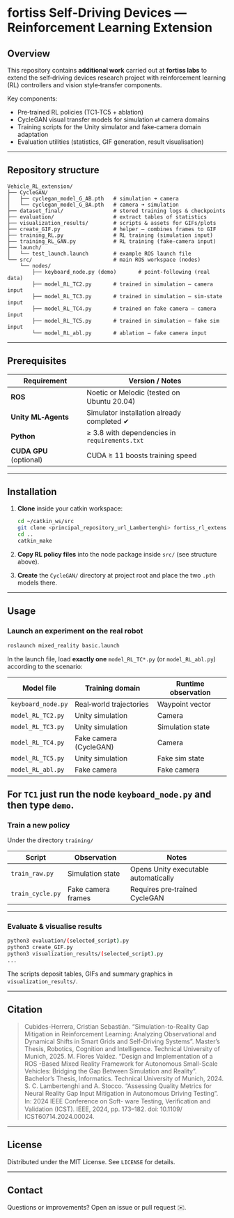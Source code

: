 # fortiss Self‑Driving Devices — Reinforcement Learning Extension

## Overview

This repository contains **additional work** carried out at **fortiss labs** to extend the self‑driving devices research project with reinforcement learning (RL) controllers and vision style‑transfer components.

Key components:

* Pre‑trained RL policies (TC1‑TC5 + ablation)
* CycleGAN visual transfer models for simulation ⇄ camera domains
* Training scripts for the Unity simulator and fake‑camera domain adaptation
* Evaluation utilities (statistics, GIF generation, result visualisation)

---

## Repository structure

```text
Vehicle_RL_extension/
├── CycleGAN/
│   ├── cyclegan_model_G_AB.pth   # simulation ➜ camera
│   └── cyclegan_model_G_BA.pth   # camera ➜ simulation
├── dataset_final/                # stored training logs & checkpoints
├── evaluation/                   # extract tables of statistics
├── visualization_results/        # scripts & assets for GIFs/plots
├── create_GIF.py                 # helper – combines frames to GIF
├── training_RL.py                # RL training (simulation input)
├── training_RL_GAN.py            # RL training (fake‑camera input)
├── launch/
│   └── test_launch.launch        # example ROS launch file
└── src/                          # main ROS workspace (nodes)
    └── nodes/
        ├── keyboard_node.py (demo)       # point‑following (real data)
        ├── model_RL_TC2.py       # trained in simulation – camera input
        ├── model_RL_TC3.py       # trained in simulation – sim‑state input
        ├── model_RL_TC4.py       # trained on fake camera – camera input
        ├── model_RL_TC5.py       # trained in simulation – fake sim input
        └── model_RL_abl.py       # ablation – fake camera input
```

---

## Prerequisites

| Requirement             | Version / Notes                               |
| ----------------------- | --------------------------------------------- |
| **ROS**                 | Noetic or Melodic (tested on Ubuntu 20.04)    |
| **Unity ML‑Agents**     | Simulator installation already completed ✔    |
| **Python**              | ≥ 3.8 with dependencies in `requirements.txt` |
| **CUDA GPU** (optional) | CUDA ≥ 11 boosts training speed               |

---

## Installation

1. **Clone** inside your catkin workspace:

   ```bash
   cd ~/catkin_ws/src
   git clone <principal_repository_url_Lambertenghi> fortiss_rl_extension
   cd ..
   catkin_make
   ```
2. **Copy RL policy files** into the node package inside `src/` (see structure above).
3. **Create** the `CycleGAN/` directory at project root and place the two `.pth` models there.

---

## Usage

### Launch an experiment on the real robot

```bash
roslaunch mixed_reality basic.launch
```

In the launch file, load **exactly one** `model_RL_TC*.py` (or `model_RL_abl.py`) according to the scenario:

| Model file        | Training domain         | Runtime observation |
| ----------------- | ----------------------- | ------------------- |
| `keyboard_node.py`  | Real‑world trajectories | Waypoint vector     |
| `model_RL_TC2.py` | Unity simulation        | Camera              |
| `model_RL_TC3.py` | Unity simulation        | Simulation state    |
| `model_RL_TC4.py` | Fake camera (CycleGAN)  | Camera              |
| `model_RL_TC5.py` | Unity simulation        | Fake sim state      |
| `model_RL_abl.py` | Fake camera             | Fake camera         |

For `TC1` just run the node `keyboard_node.py` and then type `demo`.
---

### Train a new policy

Under the directory `training/`

| Script               | Observation        | Notes                                |
| -------------------- | ------------------ | ------------------------------------ |
| `train_raw.py`     | Simulation state   | Opens Unity executable automatically |
| `train_cycle.py` | Fake camera frames | Requires pre‑trained CycleGAN        |

---

### Evaluate & visualise results

```bash
python3 evaluation/(selected_script).py
python3 create_GIF.py 
python3 visualization_results/(selected_script).py
...
```

The scripts deposit tables, GIFs and summary graphics in `visualization_results/`.

---

## Citation

> Cubides-Herrera, Cristian Sebastián. “Simulation-to-Reality Gap Mitigation in Reinforcement Learning: Analyzing Observational and Dynamical Shifts in Smart Grids and Self-Driving Systems”. Master’s Thesis, Robotics, Cognition and Intelligence. Technical University of Munich, 2025.
> M. Flores Valdez. “Design and Implementation of a ROS -Based Mixed Reality Framework
for Autonomous Small-Scale Vehicles: Bridging the Gap Between Simulation and Reality”.
Bachelor’s Thesis, Informatics. Technical University of Munich, 2024.
> S. C. Lambertenghi and A. Stocco. “Assessing Quality Metrics for Neural Reality Gap
Input Mitigation in Autonomous Driving Testing”. In: 2024 IEEE Conference on Soft-
ware Testing, Veriﬁcation and Validation (ICST). IEEE, 2024, pp. 173–182. doi: 10.1109/
ICST60714.2024.00024.

---

## License

Distributed under the MIT License. See `LICENSE` for details.

---

## Contact

Questions or improvements? Open an issue or pull request ✉️.
